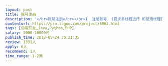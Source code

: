 ```yaml
---                
layout: post       
title: 账号注册           
description: '</br>账号注册</br></br>1  注册账号  (要求多线程进行 和使用代理IP)比较难找到接口</br>2  要接卡商平台  2-3 个  认证电话卡(提供接口)</br></br>3  填写地址</br></br>4  能检查是否绑定</br>'     
contenturl: https://pro.lagou.com/project/8062.html      
tags: [后端开发,Java,Python,PHP]            
salary: 5000-10000元          
publish_time: 2018-05-24 20:21:35         
review: 1331人                   
apply: 6人                   
recommend: 1人                   
time_range: 1-2周              
---                 
```

